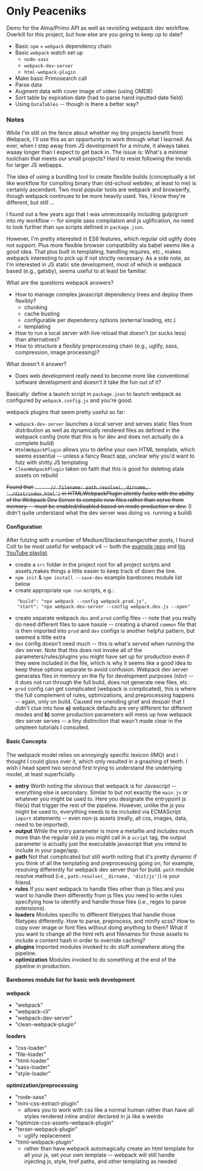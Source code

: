 # Only Peaceniks

Demo for the Alma/Primo API as well as revisiting webpack dev workflow. Overkill for this project, but how else are you going to keep up to date?

- Basic `npm` + `webpack` dependency chain
- Basic `webpack` watch set up
    - `node-sass`
    - `webpack-dev-server`
    - `html-webpack-plugin`
- Make basic Primosearch call
- Parse data
- Augment data with cover image of video (using OMDB)
- Sort table by expiration date  (had to parse hand inputted date field)
- Using `DataTables` -- though is there a better way?

### Notes

While I'm still on the fence about whether my tiny projects benefit from Webpack, I'll use this as an opportunity  to work through what I learned. As ever, when I step away from JS development for a minute, it always takes waaay longer than I expect to get back in. The issue is: What's a minimal toolchain that meets our small projects? Hard to resist following the trends for larger JS webapps.

The idea of using a bundling tool to create flexible builds (conceptually a lot like workflow for compiling binary than old-school webdev, at least to me) is certainly ascendant. Two most popular tools are webpack and browserify, though webpack continues to be more heavily used. Yes, I know they're different, but still ...

I found out a few years ago that I was unnecessarily including gulp/grunt into my workflow -- for simple sass compilation and js uglification, no need to look further than `npm` scripts defined in `package.json`.

However, I'm pretty interested in ES6 features, which regular old uglify does not support. Plus more flexible browser compatibility ala babel seems like a good idea. That plus built in templating, handling requires, etc., makes webpack interesting to pick up if not strictly necessary. As a side note, as I'm interested in JS static site development, most of which is webpack based (e.g., gatsby), seems useful to at least be familiar.

What are the questions webpack answers?

- How to manage complex javascript dependency trees and deploy them flexibly?
  - chunking
  - cache busting
  - configurable per dependency options (external loading, etc.)
  - templating
- How to run a local server with live reload that doesn't (or sucks less) than alternatives?
- How to structure a flexibly preprocessing chain (e.g., uglify, sass, compression, image processing)?

What doesn't it answer?

- Does web development really need to become more like conventional software development and doesn't it take the fun out of it?

Basically: define a launch script in `package.json` to launch webpack as configured by `webpack.config.js` and you're good.

webpack plugins that seem pretty useful so far:

- `webpack-dev-server` launches a local server and serves static files from distribution as well as dynamically rendered files as defined in the webpack config (note that this is for dev and does not actually do a complete build)
- `HtmlWebpackPlugin` allows you to define your own HTML template, which seems essential -- unless a fancy React app, unclear why you'd want to futz with shitty JS templating
- `CleanWebpackPlugin` taken on faith that this is good for deleting stale assets on rebuild

~~Found that  `      // filename: path.resolve(__dirname, './dist/index.html')` in HTMLWebpackPlugin silently fucks with the ability of the Webpack Dev Server to compile new files rather than serve from memory -- must be enabled/disabled based on mode production or dev.~~ (I didn't quite understand what the dev server was doing vs. running a build)

#### Configuration

After futzing with a number of Medium/Stackexchange/other posts, I found Colt to be most useful for webpack v4 -- both the [example repo](https://github.com/Colt/webpack-demo-app) and [his YouTube playlist](https://www.youtube.com/watch?v=3On5Z0gjf4U&list=PLblA84xge2_zwxh3XJqy6UVxS60YdusY8).

- create a `src` folder in the project root for all project scripts and assets,makes things a little easier to keep track of down the line.
- `npm init` & `npm install --save-dev` example barebones module list below
- create appropriate `npm run` scripts, e.g.:
```
    "build": "npx webpack --config webpack.prod.js",
    "start": "npx webpack-dev-server --config webpack.dev.js --open"
```
- create separate webpack `dev` and `prod` config files -- note that you really do need different files to save hassle -- creating a shared `common` file that is then imported into `prod` and `dev` configs is another helpful pattern, but seemed a little extra
- `dev` config doesn't need much -- this is what's served when running the dev server. Note that this does not invoke all of the parameters/rules/plugins you might have set up for production even if they were included in the file, which is why it seems like a good idea to keep these options separate to avoid confusion. Webpack dev server generates files in memory on the fly for development purposes (obv) -- it does not run through the full build, does not generate new files, etc.
- `prod` config can get complicated (webpack is complicated), this is where the full complement of rules, optimizations, and preprocessing happens -- again, only on build. Caused me unending grief and despair that I didn't clue into how **a)** webpack defaults are very different for different modes and **b)** some production parameters will mess up how webpack dev server serves -- a tiny distinction that wasn't made clear in the umpteen tutorials I consulted.

#### Basic Concepts

The webpack model relies on annoyingly specific lexicon (IMO) and I thought I could gloss over it, which only resulted in a gnashing of teeth. I wish I head spent two second first trying to understand the underlying model, at least superficially.

- **entry** Worth noting the obvious that webpack is for Javascript -- everything else is secondary. Similar to but not exactly the `main.js` or whatever you might be used to. Here you designate the entrypoint js file(s) that trigger the rest of the pipeline. However, unlike the js you might be used to, everything needs to be included via ECMAScript `import` statements -- even non-js assets (really, all css, images, data, need to be imported).
- **output** While the entry parameter is more a metafile and includes much more than the regular old js you might call in a `script` tag, the output parameter is actually just the executable javascript that you intend to include in your page/app.
- **path** Not that complicated but still worth noting that it's pretty dynamic if you think of all the templating and preprocessing going on, for example, resolving differently for webpack dev server than for build.  `path` module resolve method (i.e., `path.resolve(__dirname, 'dist/js')`) is your friend.
- **rules** If you want webpack to handle files other than js files and you want to handle them differently from js files you need to write rules specifying how to identify and handle those files (i.e., regex to parse extensions).
- **loaders** Modules specific to different filetypes that handle those filetypes differently. How to parse, preprocess, and minify scss? How to copy over image or font files without doing anything to them? What if you want to change all the html refs and filenames for those assets to include a content hash in order to override caching?
- **plugins** Imported modules invoked to do stuff somewhere along the pipeline.
- **optimization** Modules invoked to do something at the end of the pipeline in production.

#### Barebones module list for basic web development

**webpack**

- "webpack"
- "webpack-cli"
- "webpack-dev-server" 
- "clean-webpack-plugin"

**loaders**

- "css-loader"
- "file-loader"
- "html-loader"
- "sass-loader"
- "style-loader"

**optimization/preprocessing**

- "node-sass"
- "mini-css-extract-plugin"
  - allows you to work with css like a normal human rather than have all styles rendered inline and/or declared in js like a weirdo
- "optimize-css-assets-webpack-plugin"
- "terser-webpack-plugin"
  - uglify replacement
- "html-webpack-plugin"
  - rather than have webpack automagically create an html template for all your js, set your own template -- webpack will still handle injecting js, style, href paths, and other templating as needed